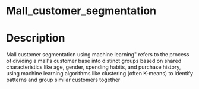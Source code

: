 # Mall_customer_segmentation
# Description
Mall customer segmentation using machine learning" refers to the process of dividing a mall's customer base into distinct groups based on shared characteristics like age, gender, spending habits, and purchase history, using machine learning algorithms like clustering (often K-means) to identify patterns and group similar customers together
